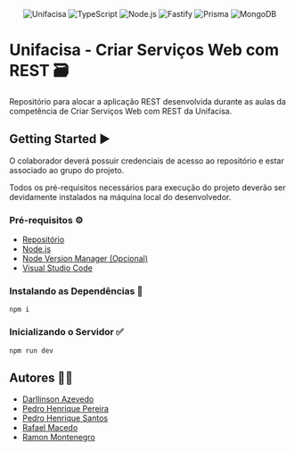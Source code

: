 <div align="center">
  <img alt="Unifacisa" src="https://img.shields.io/badge/Unifacisa-00599C?style=for-the-badge&logo=java&logoColor=white">
  <img alt="TypeScript" src="https://img.shields.io/badge/TypeScript-007ACC?style=for-the-badge&logo=typescript&logoColor=white">
  <img alt="Node.js" src="https://img.shields.io/badge/Node.js-43853D?style=for-the-badge&logo=node.js&logoColor=white">
  <img alt="Fastify" src="https://img.shields.io/badge/fastify-202020?style=for-the-badge&logo=fastify&logoColor=white">
  <img alt="Prisma" src="https://img.shields.io/badge/Prisma-3982CE?style=for-the-badge&logo=Prisma&logoColor=white">
  <img alt="MongoDB" src="https://img.shields.io/badge/MongoDB-4EA94B?style=for-the-badge&logo=mongodb&logoColor=white">
</div>

# Unifacisa - Criar Serviços Web com REST 🗃️

Repositório para alocar a aplicação REST desenvolvida durante as aulas da competência de Criar Serviços Web com REST da Unifacisa.

## Getting Started ▶️

O colaborador deverá possuir credenciais de acesso ao repositório e estar associado ao grupo do projeto.

Todos os pré-requisitos necessários para execução do projeto deverão ser devidamente instalados na máquina local do desenvolvedor.

### Pré-requisitos ⚙️

- [Repositório](https://github.com/darllinsonazvd/web-rest-unifacisa)
- [Node.js](https://nodejs.org/en)
- [Node Version Manager (Opcional)](https://github.com/nvm-sh/nvm)
- [Visual Studio Code](https://code.visualstudio.com/)

### Instalando as Dependências 💾

`npm i`

### Inicializando o Servidor ✅

`npm run dev`

## Autores 🧑‍💻

- [Darllinson Azevedo](https://github.com/darllinsonazvd)
- [Pedro Henrique Pereira](https://github.com/pedrohpdo)
- [Pedro Henrique Santos](https://github.com/pedrohsantosg)
- [Rafael Macedo](https://github.com/rafaelmacedos)
- [Ramon Montenegro](https://github.com/)